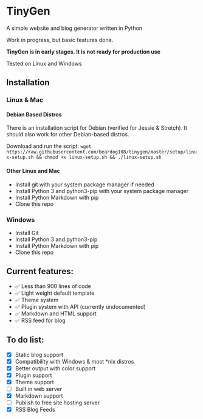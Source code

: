 # TinyGen

A simple website and blog generator written in Python

Work in progress, but basic features done.

**TinyGen is in early stages. It is not ready for production use**

Tested on Linux and Windows

## Installation

### Linux & Mac


#### Debian Based Distros

There is an installation script for Debian (verified for Jessie & Stretch). It should also work for other Debian-based distros.

Download and run the script: `wget https://raw.githubusercontent.com/beardog108/tinygen/master/setup/linux-setup.sh && chmod +x linux-setup.sh && ./linux-setup.sh`

#### Other Linux and Mac

* Install git with your system package manager if needed
* Install Python 3 and python3-pip with your system package manager
* Install Python Markdown with pip
* Clone this repo

### Windows

* Install Git
* Install Python 3 and python3-pip
* Install Python Markdown with pip
* Clone this repo

## Current features:
* ✅ Less than 900 lines of code
* ✅ Light weight default template
* ✅ Theme system
* ✅ Plugin system with API (currently undocumented)
* ✅ Markdown and HTML support
* ✅ RSS feed for blog


## To do list:

- [x] Static blog support
- [x] Compatibility with Windows & most *nix distros
- [x] Better output with color support
- [x] Plugin support
- [x] Theme support
- [ ] Built in web server
- [x] Markdown support
- [ ] Publish to free site hosting server
- [x] RSS Blog Feeds
